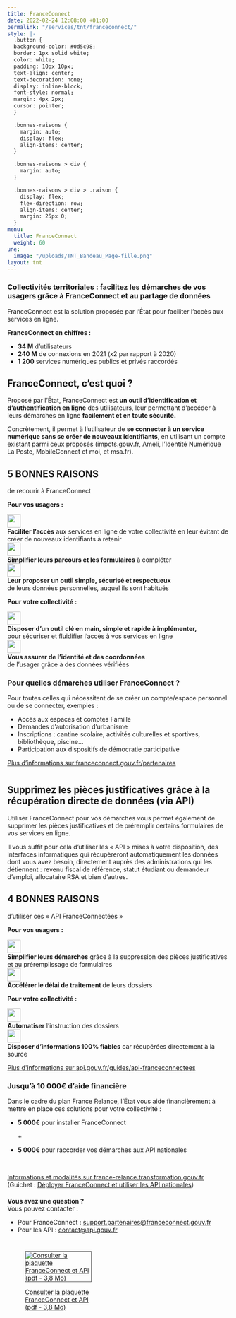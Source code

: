 ```yaml
---
title: FranceConnect
date: 2022-02-24 12:08:00 +01:00
permalink: "/services/tnt/franceconnect/"
style: |-
  .button {
  background-color: #0d5c98;
  border: 1px solid white;
  color: white;
  padding: 10px 10px;
  text-align: center;
  text-decoration: none;
  display: inline-block;
  font-style: normal;
  margin: 4px 2px;
  cursor: pointer;
  }

  .bonnes-raisons {
    margin: auto;
    display: flex;
    align-items: center;
  }

  .bonnes-raisons > div {
    margin: auto;
  }

  .bonnes-raisons > div > .raison {
    display: flex;
    flex-direction: row;
    align-items: center;
    margin: 25px 0;
  }
menu:
  title: FranceConnect
  weight: 60
une:
  image: "/uploads/TNT_Bandeau_Page-fille.png"
layout: tnt
---
```


### Collectivités territoriales : facilitez les démarches de vos usagers grâce à FranceConnect et au partage de données

FranceConnect est la solution proposée par l’État pour faciliter l’accès aux services en ligne. 

**FranceConnect en chiffres :**
* **34 M** d’utilisateurs 
* **240 M** de connexions en 2021 (x2 par rapport à 2020)
* **1 200** services numériques publics et privés raccordés

## FranceConnect, c’est quoi ?

Proposé par l’État, FranceConnect est **un outil d’identification et d’authentification en ligne** des utilisateurs, leur permettant d’accéder à leurs démarches en ligne **facilement et en toute sécurité.**

Concrètement, il permet à l’utilisateur de **se connecter à un service numérique sans se créer de nouveaux identifiants**, en utilisant un compte existant parmi ceux proposés (impots.gouv.fr, Ameli, l’Identité Numérique La Poste, MobileConnect et moi, et msa.fr). 


<h2 class="text-center margin-bottom-0 margin-top-3"><span style="text-transform:uppercase;">5 bonnes raisons</span></h2>
<p class="text-center">de recourir à FranceConnect</p>

<div class="bonnes-raisons">
    <div >
<p><b>Pour vos usagers :</b></p>
      <div class="raison">
        <img src="/uploads/Faciliter_lacces.svg" alt="" style="margin-right: 10px" width="30" align="middle">
        <div>
          <strong>Faciliter l’accès</strong> aux services en ligne de votre collectivité en leur évitant de créer de nouveaux identifiants à retenir
        </div>
      </div>
      <div class="raison">
        <img src="/uploads/Simplifier.svg" alt="" style="margin-right: 10px" width="30" align="middle">
        <div>
            <strong>Simplifier leurs parcours et les formulaires</strong> à compléter
        </div>
      </div>
      <div class="raison">
        <img src="/uploads/Outil_securiser.svg" alt="" style="margin-right: 10px" width="30" align="middle">
        <div>
            <strong>Leur proposer un outil simple, sécurisé et respectueux</strong><br> de leurs données personnelles, auquel ils sont habitués
        </div>
      </div>
<p><b>Pour votre collectivité :</b></p>
      <div class="raison">
        <img src="/uploads/Outil_cle.svg" alt="" alt="" style="margin-right: 10px" width="30" align="middle">
        <div>
            <strong>Disposer d’un outil clé en main, simple et rapide à implémenter, </strong> <br>pour sécuriser et fluidifier l’accès à vos services en ligne
        </div>
      </div>
      <div class="raison">
        <img src="/uploads/Assurer_identite.svg" alt="" style="margin-right: 10px" width="30" align="middle">
        <div>
            <strong>Vous assurer de l’identité et des coordonnées</strong> <br>de l’usager grâce à des données vérifiées
        </div>
      </div>
    </div>
</div>


<h3>Pour quelles démarches utiliser FranceConnect ?</h3>

<p>Pour toutes celles qui nécessitent de se créer un compte/espace personnel ou de se connecter, exemples :
<ul><li>Accès aux espaces et comptes Famille</li>
<li>Demandes d’autorisation d’urbanisme</li>
<li>Inscriptions : cantine scolaire, activités culturelles et sportives, bibliothèque, piscine…</li>
<li>Participation aux dispositifs de démocratie participative</li></ul></p>  

<div class="lien-important"><p><a href="https://franceconnect.gouv.fr/partenaires" alt="Plus d’informations sur franceconnect.gouv.fr/partenaires - Lien externe">Plus d’informations sur franceconnect.gouv.fr/partenaires</a></p></div>

<h2 style="margin-top: 40px">Supprimez les pièces justificatives grâce à la récupération directe de données (via API)</h2>

<p>Utiliser FranceConnect pour vos démarches vous permet également de supprimer les pièces justificatives et de préremplir certains formulaires de vos services en ligne.</p>

<p>Il vous suffit pour cela d’utiliser les « API » mises à votre disposition, des interfaces informatiques qui récupèreront automatiquement les données dont vous avez besoin, directement auprès des administrations qui les détiennent : revenu fiscal de référence, statut étudiant ou demandeur d’emploi, allocataire RSA et bien d’autres.</p> 


<h2 class="text-center margin-bottom-0 margin-top-3"><span style="text-transform:uppercase;">4 bonnes raisons</span></h2>
<p class="text-center">d’utiliser ces « API FranceConnectées »</p>

<div class="bonnes-raisons">
    <div >
<p><b>Pour vos usagers :</b></p>
      <div class="raison">
        <img src="/uploads/Simplifier_demarches.svg" alt="" style="margin-right: 10px" width="30" align="middle">
        <div>
          <strong>Simplifier leurs démarches</strong> grâce à la suppression des pièces justificatives et au préremplissage de formulaires
        </div>
      </div>
      <div class="raison">
        <img src="/uploads/Accelerer_delais.svg" alt="" alt="" style="margin-right: 10px" width="30" align="middle">
        <div>
            <strong>Accélérer le délai de traitement </strong>de leurs dossiers
        </div>
      </div>
<p><b>Pour votre collectivité :</b></p>
      <div class="raison">
        <img src="/uploads/Automatiser.svg" alt="" alt="" style="margin-right: 10px" width="30" align="middle">
        <div>
            <strong>Automatiser</strong> l’instruction des dossiers 
        </div>
      </div>
      <div class="raison">
        <img src="/uploads/Disposer_dinformations.svg" alt="" style="margin-right: 10px" width="30" align="middle">
        <div>
            <strong> Disposer d’informations 100% fiables</strong> car récupérées directement à la source
        </div>
      </div>
    </div>
    </div>

<div class="lien-important"><p><a href="https://api.gouv.fr/guides/api-franceconnectees" alt="Plus d'informations sur api.gouv.fr/guides/api-franceconnectees - Lien externe">Plus d'informations sur api.gouv.fr/guides/api-franceconnectees</a></p></div>

<h3>Jusqu’à 10 000€ d’aide financière</h3>

<p>Dans le cadre du plan France Relance, l’État vous aide financièrement à mettre en place ces solutions pour votre collectivité :</p>
<ul><li><b>5 000€</b> pour installer FranceConnect</li> 
<p>+</p>
<li><b>5 000€</b> pour raccorder vos démarches aux API nationales</li></ul> 
<br>

<div class="lien-important"><p><a href="https://france-relance.transformation.gouv.fr/fonds-collectivites">Informations et modalités sur france-relance.transformation.gouv.fr</a> <br>(Guichet : <a href="https://france-relance.transformation.gouv.fr/e13a-deployer-franceconnect-et-utiliser-les-api-na/">Déployer FranceConnect et utiliser les API nationales</a>)</p></div>

<div class="encadre noir" style="margin-bottom:40px"><p style="margin-top: 20px; margin-bottom: 10px;"><strong>Vous avez une question ?</strong>
<br>Vous pouvez contacter :</p>
<ul><li>Pour FranceConnect : <a href="mailto:support.partenaires@franceconnect.gouv.fr">support.partenaires@franceconnect.gouv.fr</a></li>
<li>Pour les API : <a href="mailto:contact@api.gouv.fr">contact@api.gouv.fr</a></li></ul>
</div>

<p class="text-center"><figure class='image-center' style='width: 30%;'><a href="/uploads/2022_02_24_Plaquette_FranceConnect-et-API_BAT.PDF"><img alt="Consulter la plaquette FranceConnect et API (pdf - 3,8 Mo)" src="/uploads/CapturePlaquetteFCTNT.PNG"
style="border:solid 1px #464646"></a></p>

<div class="lien-important" style="margin-bottom:30px"> <p><a href="/uploads/2022_02_24_Plaquette_FranceConnect-et-API_BAT.PDF">Consulter la plaquette FranceConnect et API (pdf - 3,8 Mo)</a></p> 